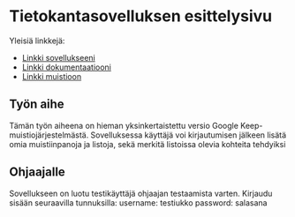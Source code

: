 # Tietokantasovelluksen esittelysivu

Yleisiä linkkejä:

* [Linkki sovellukseeni](https://holmbrob.users.cs.helsinki.fi/tsoha)
* [Linkki dokumentaatiooni](https://github.com/kymcoscooters/Tsoha-Bootstrap/blob/master/doc/dokumentaatio.pdf)
* [Linkki muistioon](https://holmbrob.users.cs.helsinki.fi/tsoha)


## Työn aihe

Tämän työn aiheena on hieman yksinkertaistettu versio Google Keep-muistiojärjestelmästä. Sovelluksessa käyttäjä voi kirjautumisen jälkeen lisätä omia muistiinpanoja ja listoja, sekä merkitä listoissa olevia kohteita tehdyiksi
  
## Ohjaajalle

Sovellukseen on luotu testikäyttäjä ohjaajan testaamista varten. Kirjaudu sisään seuraavilla tunnuksilla:
username: testiukko
password: salasana
